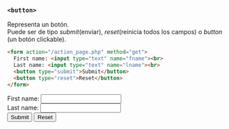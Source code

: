 ### `<button>`

Representa un botón.  
Puede ser de tipo _submit_(enviar), _reset_(reinicia todos los campos) o _button_ (un botón clickable).

````HTML
<form action="/action_page.php" method="get">
  First name: <input type="text" name="fname"><br>
  Last name: <input type="text" name="lname"><br>
  <button type="submit">Submit</button>
  <button type="reset">Reset</button>
</form>
````

<form action="/action_page.php" method="get">
  First name: <input type="text" name="fname"><br>
  Last name: <input type="text" name="lname"><br>
  <button type="submit">Submit</button>
  <button type="reset">Reset</button>
</form>